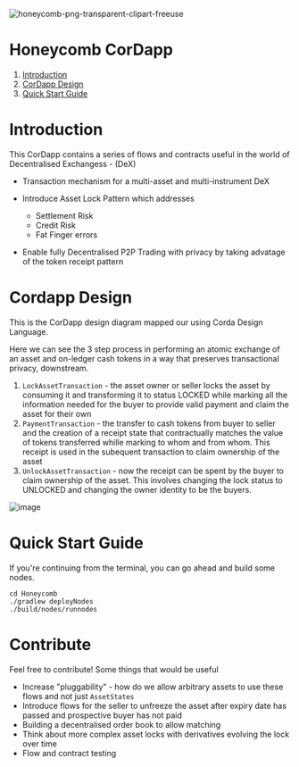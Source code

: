 ![honeycomb-png-transparent-clipart-freeuse](https://user-images.githubusercontent.com/40205361/70325973-3e884600-182b-11ea-9977-692f9bc1dbfd.png)

# Honeycomb CorDapp

1. [Introduction](#introduction)
2. [CorDapp Design](#CorDapp-Design)
2. [Quick Start Guide](#quick-start-guide)

# Introduction

This CorDapp contains a series of flows and contracts useful in the world of Decentralised Exchangess - (DeX)

   - Transaction mechanism for a multi-asset and multi-instrument DeX
   - Introduce Asset Lock Pattern which addresses
   
        - Settlement Risk
        - Credit Risk 
        - Fat Finger errors
        
   - Enable fully Decentralised P2P Trading with privacy by taking advatage of the token receipt pattern
      
# Cordapp Design 

This is the CorDapp design diagram mapped our using Corda Design Language. 

Here we can see the 3 step process in performing an atomic exchange of an asset and on-ledger cash tokens in a way that preserves transactional privacy, downstream.

1. `LockAssetTransaction` - the asset owner or seller locks the asset by consuming it and transforming it to status LOCKED while marking all the information needed for the buyer to provide valid payment and claim the asset for their own
2. `PaymentTransaction` - the transfer to cash tokens from  buyer to seller and the creation of a receipt state that contractually matches the value of tokens transferred whille marking to whom and from whom. This receipt is used in the subequent transaction to claim ownership of the asset
3. `UnlockAssetTransaction` - now the receipt can be spent by the buyer to claim ownership of the asset. This involves changing the lock status to UNLOCKED and changing the owner identity to be the buyers.

![image](https://user-images.githubusercontent.com/40205361/70395623-6bd61f00-19f8-11ea-9779-960e489be7f8.png)


# Quick Start Guide

If you're continuing from the terminal, you can go ahead and build some nodes.

```
cd Honeycomb
./gradlew deployNodes
./build/nodes/runnodes
```

# Contribute

Feel free to contribute! Some things that would be useful

- Increase "pluggability" - how do we allow arbitrary assets to use these flows and not just `AssetStates`
- Introduce flows for the seller to unfreeze the asset after expiry date has passed and prospective buyer has not paid
- Building a decentralised order book to allow matching
- Think about more complex asset locks with derivatives evolving the lock over time
- Flow and contract testing



